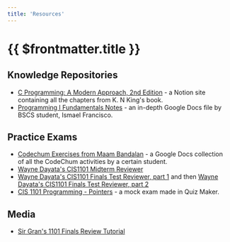 ```yaml
---
title: 'Resources'
---
```


# {{ $frontmatter.title }}

## Knowledge Repositories

- [C Programming: A Modern Approach, 2nd Edition](https://luzefiru.notion.site/C-Programming-A-Modern-Approach-2nd-Edition-8735592a9f1049dd9d2c6ede9ef52de2?pvs=74) - a Notion site containing all the chapters from K. N King's book.
- [Programming I Fundamentals Notes](https://docs.google.com/document/d/11f-4QuNstfpoyvDmG53eEEIC2T8rwI16iQhhe1koAEg/edit) - an in-depth Google Docs file by BSCS student, Ismael Francisco.

## Practice Exams

- [Codechum Exercises from Maam Bandalan](https://docs.google.com/document/d/1WmjX04iz1gE74j1ZySArNekWPNWlFb3c/edit) - a Google Docs collection of all the CodeChum activities by a certain student.
- [Wayne Dayata's CIS1101 Midterm Reviewer](./files/wayne-cis1101-midterm-reviewer.pdf)
- [Wayne Dayata's CIS1101 Finals Test Reviewer, part 1](./files/wayne-cis1101-finals-test-1.pdf) and then [Wayne Dayata's CIS1101 Finals Test Reviewer, part 2](./files/wayne-cis1101-finals-test-2.pdf)
- [CIS 1101 Programming - Pointers](http://www.quiz-maker.com/QBH2SGOBI) - a mock exam made in Quiz Maker.

## Media

- [Sir Gran's 1101 Finals Review Tutorial](https://drive.google.com/drive/u/2/folders/1Zn3Fhmg_BfAUZh6JHBC8fNe9hgFGFyvo)
